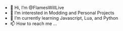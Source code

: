- 👋 Hi, I’m @FlamesWillLive
- 👀 I’m interested in Modding and Personal Projects
- 🌱 I’m currently learning Javascript, Lua, and Python
- 📫 How to reach me ...

<!---
FlamesWillLive/FlamesWillLive is a ✨ special ✨ repository because its `README.md` (this file) appears on your GitHub profile.
You can click the Preview link to take a look at your changes.
--->
